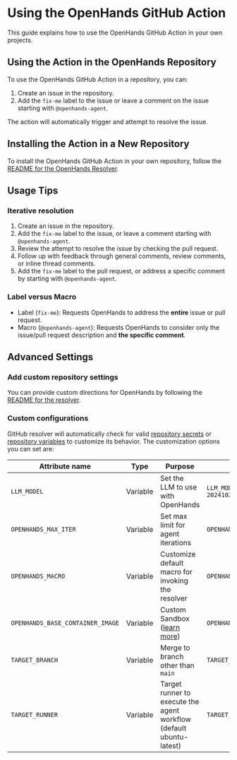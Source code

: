 # Using the OpenHands GitHub Action

This guide explains how to use the OpenHands GitHub Action in your own projects.

## Using the Action in the OpenHands Repository

To use the OpenHands GitHub Action in a repository, you can:

1. Create an issue in the repository.
2. Add the `fix-me` label to the issue or leave a comment on the issue starting with `@openhands-agent`.

The action will automatically trigger and attempt to resolve the issue.

## Installing the Action in a New Repository

To install the OpenHands GitHub Action in your own repository, follow
the [README for the OpenHands Resolver](https://github.com/All-Hands-AI/OpenHands/blob/main/openhands/resolver/README.md).

## Usage Tips

### Iterative resolution

1. Create an issue in the repository.
2. Add the `fix-me` label to the issue, or leave a comment starting with `@openhands-agent`.
3. Review the attempt to resolve the issue by checking the pull request.
4. Follow up with feedback through general comments, review comments, or inline thread comments.
5. Add the `fix-me` label to the pull request, or address a specific comment by starting with `@openhands-agent`.

### Label versus Macro

- Label (`fix-me`): Requests OpenHands to address the **entire** issue or pull request.
- Macro (`@openhands-agent`): Requests OpenHands to consider only the issue/pull request description and **the specific comment**.

## Advanced Settings

### Add custom repository settings

You can provide custom directions for OpenHands by following the [README for the resolver](https://github.com/All-Hands-AI/OpenHands/blob/main/openhands/resolver/README.md#providing-custom-instructions).

### Custom configurations

GitHub resolver will automatically check for valid [repository secrets](https://docs.github.com/en/actions/security-for-github-actions/security-guides/using-secrets-in-github-actions?tool=webui#creating-secrets-for-a-repository) or [repository variables](https://docs.github.com/en/actions/writing-workflows/choosing-what-your-workflow-does/store-information-in-variables#creating-configuration-variables-for-a-repository) to customize its behavior.
The customization options you can set are:

| **Attribute name**               | **Type** | **Purpose**                                                                                         | **Example**                                        |
| -------------------------------- | -------- | --------------------------------------------------------------------------------------------------- | -------------------------------------------------- |
| `LLM_MODEL`                      | Variable | Set the LLM to use with OpenHands                                                                   | `LLM_MODEL="anthropic/claude-3-5-sonnet-20241022"` |
| `OPENHANDS_MAX_ITER`             | Variable | Set max limit for agent iterations                                                                  | `OPENHANDS_MAX_ITER=10`                            |
| `OPENHANDS_MACRO`                | Variable | Customize default macro for invoking the resolver                                                   | `OPENHANDS_MACRO=@resolveit`                       |
| `OPENHANDS_BASE_CONTAINER_IMAGE` | Variable | Custom Sandbox ([learn more](https://docs.all-hands.dev/modules/usage/how-to/custom-sandbox-guide)) | `OPENHANDS_BASE_CONTAINER_IMAGE="custom_image"`    |
| `TARGET_BRANCH`                  | Variable | Merge to branch other than `main`                                                                   | `TARGET_BRANCH="dev"`                              |
| `TARGET_RUNNER`                  | Variable | Target runner to execute the agent workflow (default ubuntu-latest)                                 | `TARGET_RUNNER="custom-runner"`                    |
